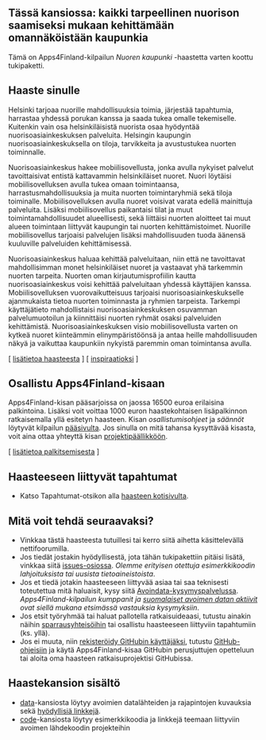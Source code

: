 ## Tässä kansiossa: kaikki tarpeellinen nuorison saamiseksi mukaan kehittämään omannäköistään kaupunkia

Tämä on Apps4Finland-kilpailun _Nuoren kaupunki_ -haastetta varten koottu tukipaketti. 

## Haaste sinulle

Helsinki tarjoaa nuorille mahdollisuuksia toimia, järjestää
tapahtumia, harrastaa yhdessä porukan kanssa ja saada tukea omalle
tekemiselle. Kuitenkin vain osa helsinkiläisistä nuorista osaa
hyödyntää nuorisoasiainkeskuksen palveluita. Helsingin kaupungin
nuorisoasiainkeskuksella on tiloja, tarvikkeita ja avustustukea nuorten
toiminnalle. 

Nuorisoasiainkeskus hakee mobiilisovellusta, jonka avulla nykyiset
palvelut tavoittaisivat entistä kattavammin helsinkiläiset nuoret.
Nuori löytäisi mobiilisovelluksen avulla tukea omaan toimintaansa,
harrastusmahdollisuuksia ja muita nuorten toimintaryhmiä sekä tiloja
toiminalle. Mobiilisovelluksen avulla nuoret voisivat varata edellä
mainittuja palveluita. Lisäksi mobiilisovellus paikantaisi tilat ja
muut toimintamahdollisuudet alueellisesti, sekä liittäisi nuorten
aloitteet tai muut alueen toimintaan liittyvät kaupungin tai nuorten
kehittämistoimet. Nuorille mobiilisovellus tarjoaisi palvelujen lisäksi
mahdollisuuden tuoda äänensä kuuluville palveluiden kehittämisessä.

Nuorisoasiainkeskus haluaa kehittää palveluitaan, niin että ne
tavoittavat mahdollisimman monet helsinkiläiset nuoret ja vastaavat yhä
tarkemmin nuorten tarpeita. Nuorten oman kirjautumisprofiilin kautta
nuorisoasiainkeskus voisi kehittää palveluitaan yhdessä käyttäjien
kanssa. Mobiilisovelluksen vuorovaikutteisuus tarjoaisi
nuorisoasiainkeskukselle ajanmukaista tietoa nuorten toiminnasta ja
ryhmien tarpeista. Tarkempi käyttäjätieto mahdollistaisi
nuorisoasiainkeskuksen osuvamman palvelumuotoilun ja kiinnittäisi
nuorten ryhmät osaksi palveluiden kehittämistä. Nuorisoasiainkeskuksen
visio mobiilisovellusta varten on kytkeä nuoret kiinteämmin
elinympäristöönsä ja antaa heille mahdollisuuden näkyä ja vaikuttaa
kaupunkiin nykyistä paremmin oman toimintansa avulla.

[ [lisätietoa haasteesta](taustatietoa.md) ] [ [inspiraatioksi](inspiraatioksi.md) ]

## Osallistu Apps4Finland-kisaan

Apps4Finland-kisan pääsarjoissa on jaossa 16500 euroa erilaisina palkintoina.
Lisäksi voit voittaa 1000 euron haastekohtaisen lisäpalkinnon ratkaisemalla yllä esitetyn haasteen.
Kisan _osallistumisohjeet_ ja _säännöt_ löytyvät kilpailun [pääsivulta](http://apps4finland.fi). Jos sinulla on mitä tahansa kysyttävää
kisasta, voit aina ottaa yhteyttä kisan [projektipäällikköön](http://www.apps4finland.fi/yhteystiedot/).

[ [lisätietoa palkitsemisesta](palkitsemisesta.md) ]

## Haasteeseen liittyvät tapahtumat

* Katso Tapahtumat-otsikon alla [haasteen kotisivulta](http://www.apps4finland.fi/haaste/nuoren-kaupunki/).


## Mitä voit tehdä seuraavaksi?

- Vinkkaa tästä haasteesta tutuillesi tai kerro siitä aihetta käsittelevällä nettifoorumilla.
- Jos tiedät jostakin hyödyllisestä, jota tähän tukipakettiin pitäisi lisätä, vinkkaa siitä [issues-osiossa](https://github.com/apps4finland/haaste-nuorisoasiankeskus/issues?state=open). _Olemme erityisen otettuja esimerkkikoodin lahjoituksista tai uusista tietoaineistoista_.
- Jos et tiedä jotakin haasteeseen liittyvää asiaa tai saa teknisesti toteutettua mitä haluaisit, kysy siitä [Avoindata-kysymyspalvelussa](http://avoindata.net/). _Apps4Finland-kilpailun kumppanit ja [suomalaiset avoimen datan aktiivit](https://www.facebook.com/groups/fi.okfn/) ovat siellä mukana etsimässä vastauksia kysymyksiin_.
- Jos etsit työryhmää tai haluat pallotella ratkaisuideaasi, tutustu ainakin näihin [sparrausyhteisöihin](https://github.com/apps4finland/haaste-nuorisoasiankeskus/blob/master/data/linkkeja.md) tai osallistu haasteeseen liittyviin tapahtumiin (ks. yllä).
- Jos ei muuta, niin [rekisteröidy GitHubin käyttäjäksi](https://github.com/signup), tutustu [GitHub-ohjeisiin](http://sixrevisions.com/resources/git-tutorials-beginners/) ja käytä Apps4Finland-kisaa GitHubin perusjuttujen opetteluun
tai aloita oma haasteen ratkaisuprojektisi GitHubissa.

## Haastekansion sisältö
- [data](https://github.com/apps4finland/haaste-nuorisoasiankeskus/tree/master/data)-kansiosta löytyy avoimien datalähteiden ja rajapintojen kuvauksia sekä [hyödyllisiä linkkejä](https://github.com/apps4finland/haaste-nuorisoasiankeskus/blob/master/data/linkkeja.md).
- [code](https://github.com/apps4finland/haaste-nuorisoasiankeskus/tree/master/code)-kansiosta löytyy esimerkkikoodia ja linkkejä teemaan liittyviin avoimen lähdekoodin projekteihin

